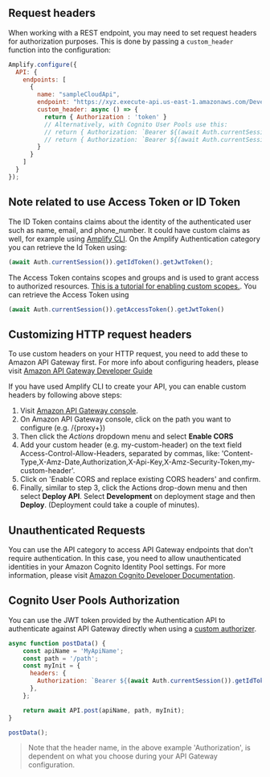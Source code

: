 ## Request headers

When working with a REST endpoint, you may need to set request headers for authorization purposes. This is done by passing a `custom_header` function into the configuration:

```javascript
Amplify.configure({
  API: {
    endpoints: [
      {
        name: "sampleCloudApi",
        endpoint: "https://xyz.execute-api.us-east-1.amazonaws.com/Development",
        custom_header: async () => { 
          return { Authorization : 'token' } 
          // Alternatively, with Cognito User Pools use this:
          // return { Authorization: `Bearer ${(await Auth.currentSession()).getAccessToken().getJwtToken()}` }
          // return { Authorization: `Bearer ${(await Auth.currentSession()).getIdToken().getJwtToken()}` }
        }
      }
    ]
  }
});
```

## Note related to use Access Token or ID Token

The ID Token contains claims about the identity of the authenticated user such as name, email, and phone_number. It could have custom claims as well, for example using [Amplify CLI](https://docs.amplify.aws/cli/usage/lambda-triggers#override-id-token-claims). On the Amplify Authentication category you can retrieve the Id Token using: 

```javascript
(await Auth.currentSession()).getIdToken().getJwtToken();
``` 

The Access Token contains scopes and groups and is used to grant access to authorized resources. [This is a tutorial for enabling custom scopes.](https://aws.amazon.com/premiumsupport/knowledge-center/cognito-custom-scopes-api-gateway/). You can retrieve the Access Token using 

```javascript
(await Auth.currentSession()).getAccessToken().getJwtToken()
```

## Customizing HTTP request headers

To use custom headers on your HTTP request, you need to add these to Amazon API Gateway first. For more info about configuring headers, please visit [Amazon API Gateway Developer Guide](http://docs.aws.amazon.com/apigateway/latest/developerguide/how-to-cors.html)

If you have used Amplify CLI to create your API, you can enable custom headers by following above steps:  

1. Visit [Amazon API Gateway console](https://aws.amazon.com/api-gateway/).
3. On Amazon API Gateway console, click on the path you want to configure (e.g. /{proxy+})
4. Then click the *Actions* dropdown menu and select **Enable CORS**
5. Add your custom header (e.g. my-custom-header) on the text field Access-Control-Allow-Headers, separated by commas, like: 'Content-Type,X-Amz-Date,Authorization,X-Api-Key,X-Amz-Security-Token,my-custom-header'.
6. Click on 'Enable CORS and replace existing CORS headers' and confirm.
7. Finally, similar to step 3, click the Actions drop-down menu and then select **Deploy API**. Select **Development** on deployment stage and then **Deploy**. (Deployment could take a couple of minutes).

## Unauthenticated Requests

You can use the API category to access API Gateway endpoints that don't require authentication. In this case, you need to allow unauthenticated identities in your Amazon Cognito Identity Pool settings. For more information, please visit [Amazon Cognito Developer Documentation](https://docs.aws.amazon.com/cognito/latest/developerguide/identity-pools.html#enable-or-disable-unauthenticated-identities).


## Cognito User Pools Authorization

You can use the JWT token provided by the Authentication API to authenticate against API Gateway directly when using a <a href="https://docs.aws.amazon.com/apigateway/latest/developerguide/apigateway-integrate-with-cognito.html" target="_blank">custom authorizer</a>.

```javascript
async function postData() { 
    const apiName = 'MyApiName';
    const path = '/path';
    const myInit = { 
      headers: { 
        Authorization: `Bearer ${(await Auth.currentSession()).getIdToken().getJwtToken()}`,
      },
    };

    return await API.post(apiName, path, myInit);
}

postData();
```

> Note that the header name, in the above example 'Authorization', is dependent on what you choose during your API Gateway configuration.
